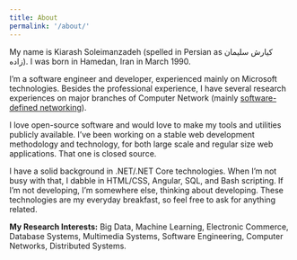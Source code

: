 ```yaml
---
title: About
permalink: '/about/'
---
```


My name is Kiarash Soleimanzadeh (spelled in Persian as کیارش سلیمان زاده). I was born in Hamedan, Iran in March 1990.

I’m a software engineer and developer, experienced mainly on Microsoft technologies. Besides the professional experience, I have several research experiences on major branches of Computer Network (mainly [software-defined networking](https://en.wikipedia.org/wiki/Software-defined_networking)).

I love open-source software and would love to make my tools and utilities publicly available. I’ve been working on a stable web development methodology and technology, for both large scale and regular size web applications. That one is closed source.

I have a solid background in .NET/.NET Core technologies. When I’m not busy with that, I dabble in HTML/CSS, Angular, SQL, and Bash scripting. If I’m not developing, I’m somewhere else, thinking about developing. These technologies are my everyday breakfast, so feel free to ask for anything related.

**My Research Interests:** Big Data, Machine Learning, Electronic Commerce, Database Systems, Multimedia Systems, Software Engineering, Computer Networks, Distributed Systems.

